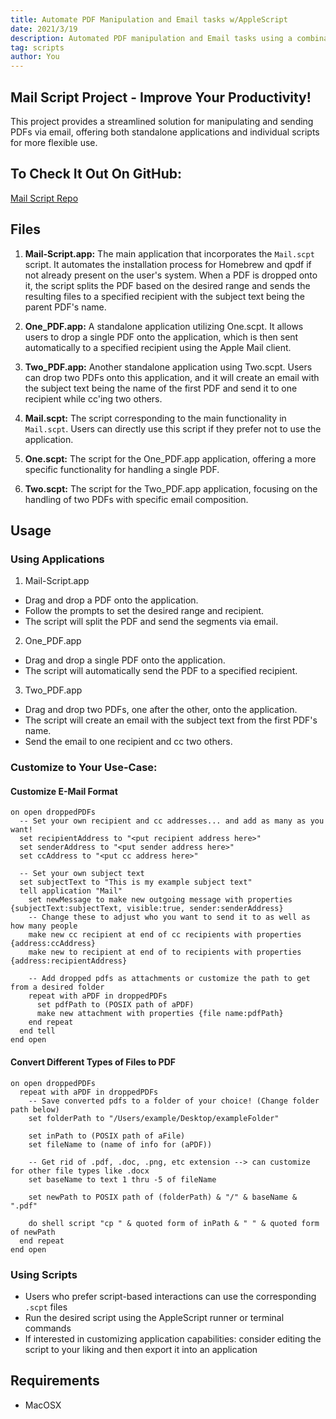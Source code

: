 ```yaml
---
title: Automate PDF Manipulation and Email tasks w/AppleScript
date: 2021/3/19
description: Automated PDF manipulation and Email tasks using a combination of AppleScript and Shell Scripting.
tag: scripts
author: You
---
```


## Mail Script Project - Improve Your Productivity!
This project provides a streamlined solution for manipulating and 
sending PDFs via email, offering both standalone applications and 
individual scripts for more flexible use.

## To Check It Out On GitHub:
[Mail Script Repo](https://github.com/ccrawford4/Mail-Script)


## Files
1. **Mail-Script.app:** The main application that incorporates the `Mail.scpt` script. It 
automates the installation process for Homebrew and qpdf if not already present on the
user's system. When a PDF is dropped onto it, the script splits the PDF based on the
desired range and sends the resulting files to a specified recipient with the subject
text being the parent PDF's name.

2. **One_PDF.app:** A standalone application utilizing One.scpt. It allows users to drop a
single PDF onto the application, which is then sent automatically to a specified recipient 
using the Apple Mail client.

3. **Two_PDF.app:** Another standalone application using Two.scpt. Users can drop two 
PDFs onto this application, and it will create an email with the subject text being the 
name of the first PDF and send it to one recipient while cc'ing two others.

4. **Mail.scpt:** The script corresponding to the main functionality in `Mail.scpt`. 
Users can directly use this script if they prefer not to use the application.

5. **One.scpt:** The script for the One_PDF.app application, offering a more specific
functionality for handling a single PDF.

6. **Two.scpt:** The script for the Two_PDF.app application, focusing on the handling
of two PDFs with specific email composition.

## Usage
### Using Applications
1. Mail-Script.app
- Drag and drop a PDF onto the application.
- Follow the prompts to set the desired range and recipient. 
- The script will split the PDF and send the segments via email.
2. One_PDF.app
- Drag and drop a single PDF onto the application.
- The script will automatically send the PDF to a specified recipient.
3. Two_PDF.app
- Drag and drop two PDFs, one after the other, onto the application.
- The script will create an email with the subject text from the first PDF's name.
- Send the email to one recipient and cc two others.

### Customize to Your Use-Case:
#### Customize E-Mail Format
```applescript
on open droppedPDFs
  -- Set your own recipient and cc addresses... and add as many as you want!
  set recipientAddress to "<put recipient address here>"
  set senderAddress to "<put sender address here>"
  set ccAddress to "<put cc address here>"

  -- Set your own subject text
  set subjectText to "This is my example subject text"
  tell application "Mail"
    set newMessage to make new outgoing message with properties {subjectText:subjectText, visible:true, sender:senderAddress}
    -- Change these to adjust who you want to send it to as well as how many people
    make new cc recipient at end of cc recipients with properties {address:ccAddress}
    make new to recipient at end of to recipients with properties {address:recipientAddress}

    -- Add dropped pdfs as attachments or customize the path to get from a desired folder
    repeat with aPDF in droppedPDFs
      set pdfPath to (POSIX path of aPDF)
      make new attachment with properties {file name:pdfPath}
    end repeat
  end tell
end open
```
#### Convert Different Types of Files to PDF
```applescript
on open droppedPDFs
  repeat with aPDF in droppedPDFs
    -- Save converted pdfs to a folder of your choice! (Change folder path below)
    set folderPath to "/Users/example/Desktop/exampleFolder"

    set inPath to (POSIX path of aFile)
    set fileName to (name of info for (aPDF))

    -- Get rid of .pdf, .doc, .png, etc extension --> can customize for other file types like .docx
    set baseName to text 1 thru -5 of fileName

    set newPath to POSIX path of (folderPath) & "/" & baseName & ".pdf"

    do shell script "cp " & quoted form of inPath & " " & quoted form of newPath
  end repeat
end open
```
### Using Scripts
- Users who prefer script-based interactions can use the corresponding `.scpt` files
- Run the desired script using the AppleScript runner or terminal commands
- If interested in customizing application capabilities: consider editing the script to
your liking and then export it into an application

## Requirements
- MacOSX

